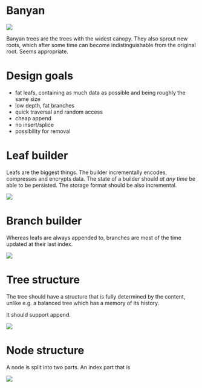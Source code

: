 # Banyan

![](https://i.imgur.com/6icLbdz.jpg)

Banyan trees are the trees with the widest canopy. They also sprout new roots, which after some time can become indistinguishable from the original root. Seems appropriate.

# Design goals

- fat leafs, containing as much data as possible and being roughly the same size
- low depth, fat branches
- quick traversal and random access
- cheap append
- no insert/splice
- possibility for removal

# Leaf builder

Leafs are the biggest things. The builder incrementally encodes, compresses and encrypts data. The state of a builder should *at any time* be able to be persisted. The storage format should be also incremental.

![](https://i.imgur.com/NTlQTBv.jpg)

# Branch builder

Whereas leafs are always appended to, branches are most of the time updated at their last index.

![](https://i.imgur.com/aWKkcsR.jpg)

# Tree structure

The tree should have a structure that is fully determined by the content, unlike e.g. a balanced tree which has a memory of its history.

It should support append.

![](https://i.imgur.com/CJdliPU.jpg)

# Node structure

A node is split into two parts. An index part that is 

![](https://i.imgur.com/ZZHqMRS.jpg)

